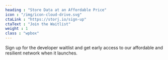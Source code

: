 ```yaml
---
heading : "Store Data at an Affordable Price"
icon : "/img/icon-cloud-drive.svg"
ctaLink : "https://storj.io/sign-up"
ctaText : "Join the Waitlist"
weight : 1
class : "wpbox"
---
```

Sign up for the developer waitlist and get early access to our affordable and resilient network when it launches.


